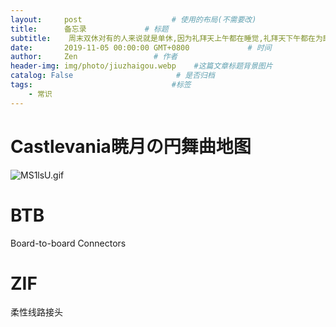 ```yaml
---
layout:     post                    # 使用的布局(不需要改)
title:      备忘录             # 标题
subtitle:    周末双休对有的人来说就是单休,因为礼拜天上午都在睡觉,礼拜天下午都在为即将到来的礼拜一发愁 #副标题
date:       2019-11-05 00:00:00 GMT+0800             # 时间
author:     Zen                 # 作者
header-img: img/photo/jiuzhaigou.webp    #这篇文章标题背景图片
catalog: False                       # 是否归档
tags:                               #标签
    - 常识
---
```


# Castlevania暁月の円舞曲地图
![MS1lsU.gif](https://s2.ax1x.com/2019/11/05/MS1lsU.gif)
# BTB
Board-to-board Connectors
# ZIF
柔性线路接头
